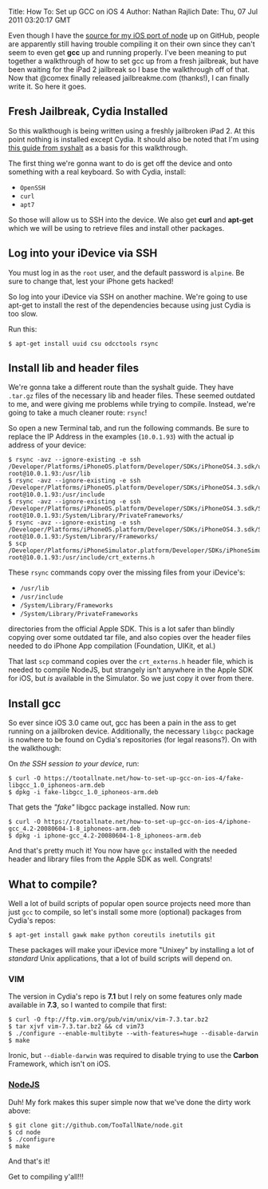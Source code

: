 Title: How To: Set up GCC on iOS 4
Author: Nathan Rajlich
Date: Thu, 07 Jul 2011 03:20:17 GMT



Even though I have the [source for my iOS port of node][port] up on GitHub,
people are apparently still having trouble compiling it on their own since they
can't seem to even get **gcc** up and running properly. I've been meaning to put
together a walkthrough of how to set gcc up from a fresh jailbreak, but have
been waiting for the iPad 2 jailbreak so I base the walkthrough off of that. Now
that @comex finally released jailbreakme.com (thanks!), I can finally write it.
So here it goes.


## Fresh Jailbreak, Cydia Installed

So this walkthough is being written using a freshly jailbroken iPad 2. At this
point nothing is installed except Cydia. It should also be noted that I'm using
[this guide from syshalt][syshalt] as a basis for this walkthrough.

The first thing we're gonna want to do is get off the device and onto something
with a real keyboard. So with Cydia, install:

 * `OpenSSH`
 * `curl`
 * `apt7`

So those will allow us to SSH into the device. We also get **curl** and
**apt-get** which we will be using to retrieve files and install other packages.


## Log into your iDevice via SSH

You must log in as the `root` user, and the default password is `alpine`. Be
sure to change that, lest your iPhone gets hacked!

So log into your iDevice via SSH on another machine. We're going to use apt-get
to install the rest of the dependencies because using just Cydia is too slow.

Run this:

    $ apt-get install uuid csu odcctools rsync


## Install lib and header files

We're gonna take a different route than the syshalt guide. They have `.tar.gz`
files of the necessary lib and header files. These seemed outdated to me, and
were giving me problems while trying to compile. Instead, we're going to take
a much cleaner route: `rsync`!

So open a new Terminal tab, and run the following commands. Be sure to replace
the IP Address in the examples (`10.0.1.93`) with the actual ip address of your
device:

    $ rsync -avz --ignore-existing -e ssh /Developer/Platforms/iPhoneOS.platform/Developer/SDKs/iPhoneOS4.3.sdk/usr/lib/ root@10.0.1.93:/usr/lib
    $ rsync -avz --ignore-existing -e ssh /Developer/Platforms/iPhoneOS.platform/Developer/SDKs/iPhoneOS4.3.sdk/usr/include/ root@10.0.1.93:/usr/include
    $ rsync -avz --ignore-existing -e ssh /Developer/Platforms/iPhoneOS.platform/Developer/SDKs/iPhoneOS4.3.sdk/System/Library/PrivateFrameworks/ root@10.0.1.93:/System/Library/PrivateFrameworks/
    $ rsync -avz --ignore-existing -e ssh /Developer/Platforms/iPhoneOS.platform/Developer/SDKs/iPhoneOS4.3.sdk/System/Library/Frameworks/ root@10.0.1.93:/System/Library/Frameworks/
    $ scp /Developer/Platforms/iPhoneSimulator.platform/Developer/SDKs/iPhoneSimulator4.3.sdk/usr/include/crt_externs.h root@10.0.1.93:/usr/include/crt_externs.h

These `rsync` commands copy over the missing files from your iDevice's:

 * `/usr/lib`
 * `/usr/include`
 * `/System/Library/Frameworks`
 * `/System/Library/PrivateFrameworks`

directories from the official Apple SDK. This is a lot safer than blindly
copying over some outdated tar file, and also copies over the header files
needed to do iPhone App compilation (Foundation, UIKit, et al.)

That last `scp` command copies over the `crt_externs.h` header file, which is
needed to compile NodeJS, but strangely isn't anywhere in the Apple SDK for iOS,
but _is_ available in the Simulator. So we just copy it over from there.


## Install gcc

So ever since iOS 3.0 came out, gcc has been a pain in the ass to get running
on a jailbroken device. Additionally, the necessary `libgcc` package is nowhere
to be found on Cydia's repositories (for legal reasons?). On with the
walkthough:

On _the SSH session to your device_, run:

    $ curl -O https://tootallnate.net/how-to-set-up-gcc-on-ios-4/fake-libgcc_1.0_iphoneos-arm.deb
    $ dpkg -i fake-libgcc_1.0_iphoneos-arm.deb

That gets the _"fake"_ libgcc package installed. Now run:

    $ curl -O https://tootallnate.net/how-to-set-up-gcc-on-ios-4/iphone-gcc_4.2-20080604-1-8_iphoneos-arm.deb
    $ dpkg -i iphone-gcc_4.2-20080604-1-8_iphoneos-arm.deb

And that's pretty much it! You now have `gcc` installed with the needed header
and library files from the Apple SDK as well. Congrats!


## What to compile?

Well a lot of build scripts of popular open source projects need more than just
`gcc` to compile, so let's install some more (optional) packages from Cydia's
repos:

    $ apt-get install gawk make python coreutils inetutils git

These packages will make your iDevice more "Unixey" by installing a lot of
_standard_ Unix applications, that a lot of build scripts will depend on.


### VIM

The version in Cydia's repo is **7.1** but I rely on some features only made
available in **7.3**, so I wanted to compile that first:

    $ curl -O ftp://ftp.vim.org/pub/vim/unix/vim-7.3.tar.bz2
    $ tar xjvf vim-7.3.tar.bz2 && cd vim73
    $ ./configure --enable-multibyte --with-features=huge --disable-darwin
    $ make

Ironic, but `--diable-darwin` was required to disable trying to use the
__Carbon__ Framework, which isn't on iOS.


### [NodeJS][]

Duh! My fork makes this super simple now that we've done the dirty work above:

    $ git clone git://github.com/TooTallNate/node.git
    $ cd node
    $ ./configure
    $ make

And that's it!

Get to compiling y'all!!!


[node-iOS]: https://github.com/TooTallNate/node-iOS
[NodeJS]: http://nodejs.org
[port]: https://github.com/TooTallNate/node/tree/iphone-build
[syshalt]: http://blog.syshalt.net/index.php/2010/09/12/compile-c-applications-with-gcc-on-ios-4-iphone
